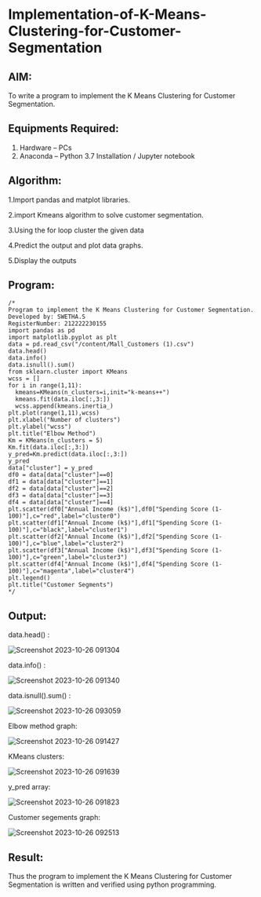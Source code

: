 # Implementation-of-K-Means-Clustering-for-Customer-Segmentation

## AIM:
To write a program to implement the K Means Clustering for Customer Segmentation.

## Equipments Required:
1. Hardware – PCs
2. Anaconda – Python 3.7 Installation / Jupyter notebook

## Algorithm:

1.Import pandas and matplot libraries.

2.import Kmeans algorithm to solve customer segmentation.

3.Using the for loop cluster the given data

4.Predict the output and plot data graphs.

5.Display the outputs

## Program:
```
/*
Program to implement the K Means Clustering for Customer Segmentation.
Developed by: SWETHA.S
RegisterNumber: 212222230155
import pandas as pd
import matplotlib.pyplot as plt
data = pd.read_csv("/content/Mall_Customers (1).csv")
data.head()
data.info()
data.isnull().sum()
from sklearn.cluster import KMeans
wcss = []
for i in range(1,11):
  kmeans=KMeans(n_clusters=i,init="k-means++")
  kmeans.fit(data.iloc[:,3:])
  wcss.append(kmeans.inertia_)
plt.plot(range(1,11),wcss)
plt.xlabel("Number of clusters")
plt.ylabel("wcss")
plt.title("Elbow Method")
Km = KMeans(n_clusters = 5)
Km.fit(data.iloc[:,3:])
y_pred=Km.predict(data.iloc[:,3:])
y_pred
data["cluster"] = y_pred
df0 = data[data["cluster"]==0]
df1 = data[data["cluster"]==1]
df2 = data[data["cluster"]==2]
df3 = data[data["cluster"]==3]
df4 = data[data["cluster"]==4]
plt.scatter(df0["Annual Income (k$)"],df0["Spending Score (1-100)"],c="red",label="cluster0")
plt.scatter(df1["Annual Income (k$)"],df1["Spending Score (1-100)"],c="black",label="cluster1")
plt.scatter(df2["Annual Income (k$)"],df2["Spending Score (1-100)"],c="blue",label="cluster2")
plt.scatter(df3["Annual Income (k$)"],df3["Spending Score (1-100)"],c="green",label="cluster3")
plt.scatter(df4["Annual Income (k$)"],df4["Spending Score (1-100)"],c="magenta",label="cluster4")
plt.legend()
plt.title("Customer Segments")
*/
```

## Output:

data.head() :

![Screenshot 2023-10-26 091304](https://github.com/swethaselvarajm/Implementation-of-K-Means-Clustering-for-Customer-Segmentation/assets/119525603/cfb46b4e-e42d-453d-813e-23aba948a696)

data.info() :

![Screenshot 2023-10-26 091340](https://github.com/swethaselvarajm/Implementation-of-K-Means-Clustering-for-Customer-Segmentation/assets/119525603/7afb4a0d-eb36-41af-9d83-d0f9e8589c1a)

data.isnull().sum() :

![Screenshot 2023-10-26 093059](https://github.com/swethaselvarajm/Implementation-of-K-Means-Clustering-for-Customer-Segmentation/assets/119525603/0611075e-d334-494c-b6b5-e6fa07410f0e)

Elbow method graph:

![Screenshot 2023-10-26 091427](https://github.com/swethaselvarajm/Implementation-of-K-Means-Clustering-for-Customer-Segmentation/assets/119525603/daeb2cbd-90e9-4780-8fb9-e81dc442f074)

KMeans clusters:

![Screenshot 2023-10-26 091639](https://github.com/swethaselvarajm/Implementation-of-K-Means-Clustering-for-Customer-Segmentation/assets/119525603/3e8af482-e921-4eaa-9d82-25b73a1b1928)

y_pred array:

![Screenshot 2023-10-26 091823](https://github.com/swethaselvarajm/Implementation-of-K-Means-Clustering-for-Customer-Segmentation/assets/119525603/6ce1eae6-eefb-4e47-ad95-d037f141c88e)

Customer segements graph:

![Screenshot 2023-10-26 092513](https://github.com/swethaselvarajm/Implementation-of-K-Means-Clustering-for-Customer-Segmentation/assets/119525603/9198ad1a-18ca-487a-8a82-5266f929f9b6)

## Result:
Thus the program to implement the K Means Clustering for Customer Segmentation is written and verified using python programming.
